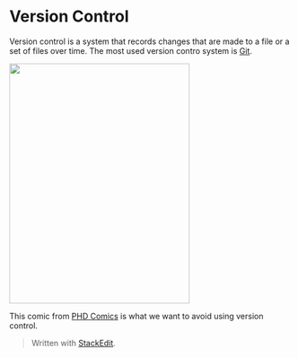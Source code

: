 
# Version Control

Version control is a system that records changes that are made to a file or a set of files over time. The most used version contro system is [Git](https://git-scm.com/).

<img src="http://phdcomics.com/comics/archive/phd101212s.gif" height="428" width="321">

This comic from [PHD Comics](http://phdcomics.com/comics/archive.php?comicid=1531) is what we want to avoid using version control.

> Written with [StackEdit](https://stackedit.io/).
<!--stackedit_data:
eyJoaXN0b3J5IjpbLTIwMjQ5MDI0MzJdfQ==
-->